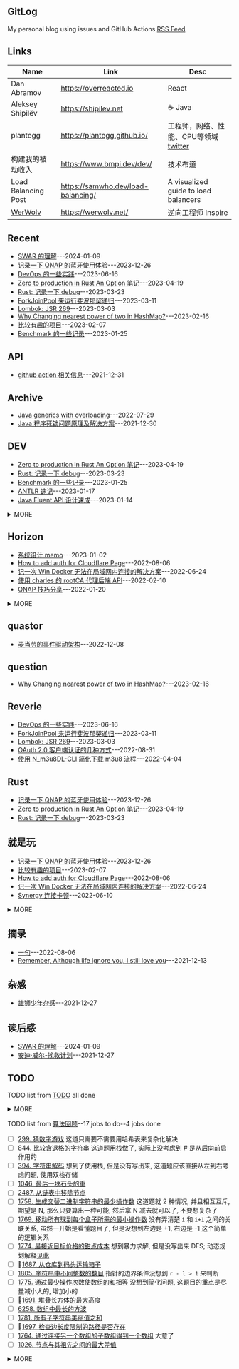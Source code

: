 ## GitLog
My personal blog using issues and GitHub Actions [RSS Feed](https://bxb100.github.io/feed.xml)
## Links
| Name | Link | Desc |
| ---- | ---- | ---- |
| Dan Abramov | https://overreacted.io | React |
| Aleksey Shipilëv | https://shipilev.net | ☕ Java |
| plantegg | https://plantegg.github.io/ | 工程师，网络、性能、CPU等领域 [twitter](https://twitter.com/plantegg) |
| 构建我的被动收入 | https://www.bmpi.dev/dev/ | 技术布道 |
| Load Balancing Post | https://samwho.dev/load-balancing/ | A visualized guide to load balancers |
| [WerWolv](https://github.com/WerWolv) | https://werwolv.net/ | 逆向工程师 Inspire |

## Recent
- [SWAR 的理解](https://github.com/bxb100/bxb100.github.io/issues/43)---2024-01-09
- [记录一下 QNAP 的蓝牙使用体验](https://github.com/bxb100/bxb100.github.io/issues/42)---2023-12-26
- [DevOps 的一些实践](https://github.com/bxb100/bxb100.github.io/issues/41)---2023-06-16
- [Zero to production in Rust An Option 笔记](https://github.com/bxb100/bxb100.github.io/issues/40)---2023-04-19
- [Rust: 记录一下 debug](https://github.com/bxb100/bxb100.github.io/issues/37)---2023-03-23
- [ForkJoinPool 来运行斐波那契递归](https://github.com/bxb100/bxb100.github.io/issues/36)---2023-03-11
- [Lombok: JSR 269](https://github.com/bxb100/bxb100.github.io/issues/35)---2023-03-03
- [Why Changing nearest power of two in HashMap?](https://github.com/bxb100/bxb100.github.io/issues/34)---2023-02-16
- [比较有趣的项目](https://github.com/bxb100/bxb100.github.io/issues/33)---2023-02-07
- [Benchmark 的一些记录](https://github.com/bxb100/bxb100.github.io/issues/32)---2023-01-25

## API
- [github action 相关信息](https://github.com/bxb100/bxb100.github.io/issues/7)---2021-12-31


## Archive
- [Java generics with overloading](https://github.com/bxb100/bxb100.github.io/issues/20)---2022-07-29
- [Java 程序死锁问题原理及解决方案](https://github.com/bxb100/bxb100.github.io/issues/6)---2021-12-30


## DEV
- [Zero to production in Rust An Option 笔记](https://github.com/bxb100/bxb100.github.io/issues/40)---2023-04-19
- [Rust: 记录一下 debug](https://github.com/bxb100/bxb100.github.io/issues/37)---2023-03-23
- [Benchmark 的一些记录](https://github.com/bxb100/bxb100.github.io/issues/32)---2023-01-25
- [ANTLR 速记](https://github.com/bxb100/bxb100.github.io/issues/31)---2023-01-17
- [Java Fluent API 设计速成](https://github.com/bxb100/bxb100.github.io/issues/30)---2023-01-14
<details><summary>MORE</summary>

- [麦当劳的事件驱动架构](https://github.com/bxb100/bxb100.github.io/issues/27)---2022-12-08
- [NIO 和 Reactor 理解(待补充)](https://github.com/bxb100/bxb100.github.io/issues/26)---2022-09-28
- [使用 MutationObserver 写法来获取页面元素](https://github.com/bxb100/bxb100.github.io/issues/24)---2022-09-23
- [How to add auth for Cloudflare Page](https://github.com/bxb100/bxb100.github.io/issues/21)---2022-08-06
- [Java generics with overloading](https://github.com/bxb100/bxb100.github.io/issues/20)---2022-07-29
- [Amazon SP API 获取 listing item 的正确方式](https://github.com/bxb100/bxb100.github.io/issues/19)---2022-07-20
- [Amazon SP program signature problem](https://github.com/bxb100/bxb100.github.io/issues/17)---2022-06-14
- [How to use FluentBit multiline](https://github.com/bxb100/bxb100.github.io/issues/15)---2022-04-17
- [实现 TDD 的一些方法](https://github.com/bxb100/bxb100.github.io/issues/14)---2022-04-06
</details>


## Horizon
- [系统设计 memo](https://github.com/bxb100/bxb100.github.io/issues/29)---2023-01-02
- [How to add auth for Cloudflare Page](https://github.com/bxb100/bxb100.github.io/issues/21)---2022-08-06
- [记一次 Win Docker 无法在局域网内连接的解决方案](https://github.com/bxb100/bxb100.github.io/issues/18)---2022-06-24
- [使用 charles 的 rootCA  代理后端 API](https://github.com/bxb100/bxb100.github.io/issues/10)---2022-02-10
- [QNAP 技巧分享](https://github.com/bxb100/bxb100.github.io/issues/9)---2022-01-20
<details><summary>MORE</summary>

- [Dropover 自定义操作的一些 Tips](https://github.com/bxb100/bxb100.github.io/issues/8)---2022-01-18
</details>


## quastor
- [麦当劳的事件驱动架构](https://github.com/bxb100/bxb100.github.io/issues/27)---2022-12-08


## question
- [Why Changing nearest power of two in HashMap?](https://github.com/bxb100/bxb100.github.io/issues/34)---2023-02-16


## Reverie
- [DevOps 的一些实践](https://github.com/bxb100/bxb100.github.io/issues/41)---2023-06-16
- [ForkJoinPool 来运行斐波那契递归](https://github.com/bxb100/bxb100.github.io/issues/36)---2023-03-11
- [Lombok: JSR 269](https://github.com/bxb100/bxb100.github.io/issues/35)---2023-03-03
- [OAuth 2.0 客户端认证的几种方式](https://github.com/bxb100/bxb100.github.io/issues/23)---2022-08-31
- [使用 N_m3u8DL-CLI 简化下载 m3u8 流程](https://github.com/bxb100/bxb100.github.io/issues/13)---2022-04-04


## Rust
- [记录一下 QNAP 的蓝牙使用体验](https://github.com/bxb100/bxb100.github.io/issues/42)---2023-12-26
- [Zero to production in Rust An Option 笔记](https://github.com/bxb100/bxb100.github.io/issues/40)---2023-04-19
- [Rust: 记录一下 debug](https://github.com/bxb100/bxb100.github.io/issues/37)---2023-03-23


## 就是玩
- [记录一下 QNAP 的蓝牙使用体验](https://github.com/bxb100/bxb100.github.io/issues/42)---2023-12-26
- [比较有趣的项目](https://github.com/bxb100/bxb100.github.io/issues/33)---2023-02-07
- [How to add auth for Cloudflare Page](https://github.com/bxb100/bxb100.github.io/issues/21)---2022-08-06
- [记一次 Win Docker 无法在局域网内连接的解决方案](https://github.com/bxb100/bxb100.github.io/issues/18)---2022-06-24
- [Synergy 连接卡顿](https://github.com/bxb100/bxb100.github.io/issues/16)---2022-06-10
<details><summary>MORE</summary>

- [QNAP 技巧分享](https://github.com/bxb100/bxb100.github.io/issues/9)---2022-01-20
</details>


## 摘录
- [一句](https://github.com/bxb100/bxb100.github.io/issues/22)---2022-08-06
- [Remember, Although life ignore you, I still love you](https://github.com/bxb100/bxb100.github.io/issues/3)---2021-12-13


## 杂感
- [雄狮少年杂感](https://github.com/bxb100/bxb100.github.io/issues/5)---2021-12-27


## 读后感
- [SWAR 的理解](https://github.com/bxb100/bxb100.github.io/issues/43)---2024-01-09
- [安迪·威尔-挽救计划](https://github.com/bxb100/bxb100.github.io/issues/4)---2021-12-27

## TODO
TODO list from [TODO](https://github.com/bxb100/bxb100.github.io/issues/38) all done
<details><summary>MORE</summary>

- [x] 完成 PDF 文本的解析, 参考
</details>

TODO list from [算法回顾](https://github.com/bxb100/bxb100.github.io/issues/28)--17 jobs to do--4 jobs done
- [ ] [299. 猜数字游戏](https://leetcode.cn/problems/bulls-and-cows/description/) 这道只需要不需要用哈希表来复杂化解决
- [ ] [844. 比较含退格的字符串](https://leetcode.cn/problems/backspace-string-compare/) 这道题用栈做了, 实际上没考虑到 # 是从后向前启作用的
- [ ] [394. 字符串解码](https://leetcode.cn/problems/decode-string/description/) 想到了使用栈, 但是没有写出来, 这道题应该直接从左到右考虑问题, 使用双栈存储
- [ ] [1046. 最后一块石头的重](https://leetcode.cn/problems/last-stone-weight/description)
- [ ] [2487. 从链表中移除节点](https://leetcode.cn/problems/remove-nodes-from-linked-list/)
- [ ] [1758. 生成交替二进制字符串的最少操作数](https://leetcode.cn/problems/minimum-changes-to-make-alternating-binary-string/description/) 这道题就 2 种情况, 并且相互互斥, 期望是 N, 那么只要算出一种可能, 然后拿 N 减去就可以了, 不要想复杂了
- [ ] [1769. 移动所有球到每个盒子所需的最小操作数](https://leetcode.cn/problems/minimum-number-of-operations-to-move-all-balls-to-each-box/description/) 没有弄清楚 `i` 和 `i+1` 之间的关联关系, 虽然一开始是看懂题目了, 但是没想到左边是 +1, 右边是 -1 这个简单的逻辑关系
- [ ] [1774. 最接近目标价格的甜点成本](https://leetcode.cn/problems/closest-dessert-cost/description/) 想到暴力求解, 但是没写出来 DFS; 动态规划解释[见此](./doc/Q1774解释.md)
- [ ] 🧩[1687. 从仓库到码头运输箱子](https://leetcode.cn/problems/delivering-boxes-from-storage-to-ports/description/)
- [ ] [1805. 字符串中不同整数的数目](https://leetcode.cn/problems/number-of-different-integers-in-a-string/description/) 指针的边界条件没想到 `r - l > 1` 来判断
- [ ] [1775. 通过最少操作次数使数组的和相等](https://leetcode.cn/problems/equal-sum-arrays-with-minimum-number-of-operations/description/) 没想到简化问题, 这题目的重点是尽量减小大的, 增加小的
- [ ] 🧩[1691. 堆叠长方体的最大高度](https://leetcode.cn/problems/maximum-height-by-stacking-cuboids/description/?orderBy=most_votes)
- [ ] [6258. 数组中最长的方波](https://leetcode.cn/problems/longest-square-streak-in-an-array/description/)
- [ ] [1781. 所有子字符串美丽值之和](https://leetcode.cn/problems/sum-of-beauty-of-all-substrings/description/?orderBy=most_votes)
- [ ] 🧩[1697. 检查边长度限制的路径是否存在](https://leetcode.cn/problems/checking-existence-of-edge-length-limited-paths/description/)
- [ ] [1764. 通过连接另一个数组的子数组得到一个数组](https://leetcode.cn/problems/form-array-by-concatenating-subarrays-of-another-array/description/) 大意了
- [ ] [1026. 节点与其祖先之间的最大差值](https://leetcode.cn/problems/maximum-difference-between-node-and-ancestor/description/)
<details><summary>MORE</summary>

- [x] [1796. 字符串中第二大的数字](https://leetcode.cn/problems/second-largest-digit-in-a-string/description/) 第二大, 不是第二个最大的
- [x] [1832. 判断句子是否为全字母句](https://leetcode.cn/problems/check-if-the-sentence-is-pangram/description/)
- [x] [1945. 字符串转化后的各位数字之和](https://leetcode.cn/problems/sum-of-digits-of-string-after-convert/) 重复做
- [x] [1785. 构成特定和需要添加的最少元素](https://leetcode.cn/problems/minimum-elements-to-add-to-form-a-given-sum/description/)
</details>

